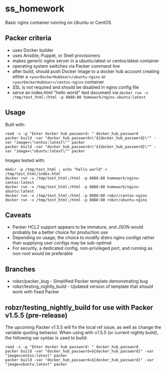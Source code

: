 # ss\_homework
Basic nginx container running on Ubuntu or CentOS

## Packer criteria
- uses Docker builder
- uses Ansible, Puppet, or Shell provisioners
- makes generic nginx server in a ubuntu:latest or centos:latest container
- operating system switches via Packer command line
- after build, should push Docker image to a docker hub account creating either a `<yourDockerHubUser>/ubuntu-nginx` or `<yourDockerHubUser>/centos-nginx` container
- SSL is not required and should be disabled in nginx config file
- serve an index.html "hello world" text document via `docker run -v /tmp/test_html:/html -p 8888:80 homework/nginx-ubuntu:latest`

## Usage
Built with:
```
read -s -p "Enter docker hub password: " docker_hub_password
packer build -var "docker_hub_password=\"${docker_hub_password}\"" -var "image=\"centos:latest\"" packer
packer build -var "docker_hub_password=\"${docker_hub_password}\"" -var "image=\"ubuntu:latest\"" packer
```

Images tested with:
```
mkdir -p /tmp/test_html ; echo "hello world" > /tmp/test_html/index.html
docker run -v /tmp/test_html:/html -p 8888:80 homework/nginx-centos:latest
docker run -v /tmp/test_html:/html -p 8888:80 homework/nginx-ubuntu:latest
docker run -v /tmp/test_html:/html -p 8888:80 robzr/centos-nginx
docker run -v /tmp/test_html:/html -p 8888:80 robzr/ubuntu-nginx
```

## Caveats
- Packer HCL2 support appears to be immature, and JSON would probably be a better choice for production use
- Depending on usage, the choice to modify distro nginx configs rather than supplying user configs may be sub-optimal
- For security, a dedicated config, non-privileged port, and running as non-root would be preferable

## Branches
- robzr/packer\_bug - Simplified Packer template demonstrating bug
- robzr/testing\_nightly\_build - Updated version of template that *should* work with fixed Packer

## robzr/testing\_nightly\_build for use with Packer v1.5.5 (pre-release)
The upcoming Packer v1.5.5 will fix the local ref issue, as well as change the variable quoting behavior.
When using with v1.5.5 (or current nightly build), the following var syntax is used to build:
```
read -s -p "Enter docker hub password: " docker_hub_password
packer build -var "docker_hub_password=${docker_hub_password}" -var "image=centos:latest" packer
packer build -var "docker_hub_password=${docker_hub_password}" -var "image=ubuntu:latest" packer
```
